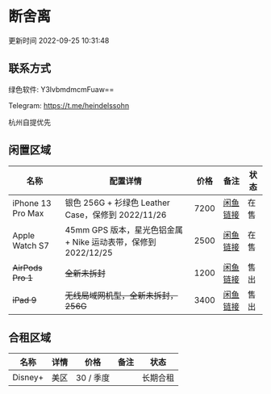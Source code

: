 <!--
 * @Author: Frank Chu
 * @Date: 2022-09-16 07:09:29
 * @LastEditors: Frank Chu
 * @LastEditTime: 2023-03-02 06:40:52
 * @FilePath: /yongfrank.github.io/second-hand.md
 * @Description: 
 * 
 * Copyright (c) 2022 by Frank Chu, All Rights Reserved. 
-->

# 断舍离

更新时间 2022-09-25 10:31:48

## 联系方式

绿色软件: Y3lvbmdmcmFuaw==

Telegram: <https://t.me/heindelssohn>

杭州自提优先

## 闲置区域

| 名称 | 配置详情 | 价格 | 备注 | 状态 |
|-|-|-|-|-|
| iPhone 13 Pro Max | 银色 256G + 衫绿色 Leather Case，保修到 2022/11/26 | 7200 | [闲鱼链接](https://m.tb.cn/h.U1g0WpP?tk=mFdB2wtTkhN)| 在售 |
| Apple Watch S7 | 45mm GPS 版本，星光色铝金属 + Nike 运动表带，保修到 2022/12/25 | 2500 | [闲鱼链接](https://m.tb.cn/h.UXVNHFB?tk=kisr2wtSUJt) | 在售 |
| ~~AirPods Pro 1~~ | ~~全新未拆封~~ | 1200 | [闲鱼链接](https://m.tb.cn/h.UXwM9k4?tk=tEiv2xRMbdJ) | 售出 |
| ~~iPad 9~~ | ~~无线局域网机型，全新未拆封，256G~~ | 3400 | [闲鱼链接](https://m.tb.cn/h.UcXwV8A?tk=Ue5I2xRmEWR) | 售出 |

## 合租区域

| 名称 | 详情 | 价格 | 备注 | 状态 |
|-|-|-|-|-|
| Disney+ | 美区| 30 / 季度|| 长期合租 |
